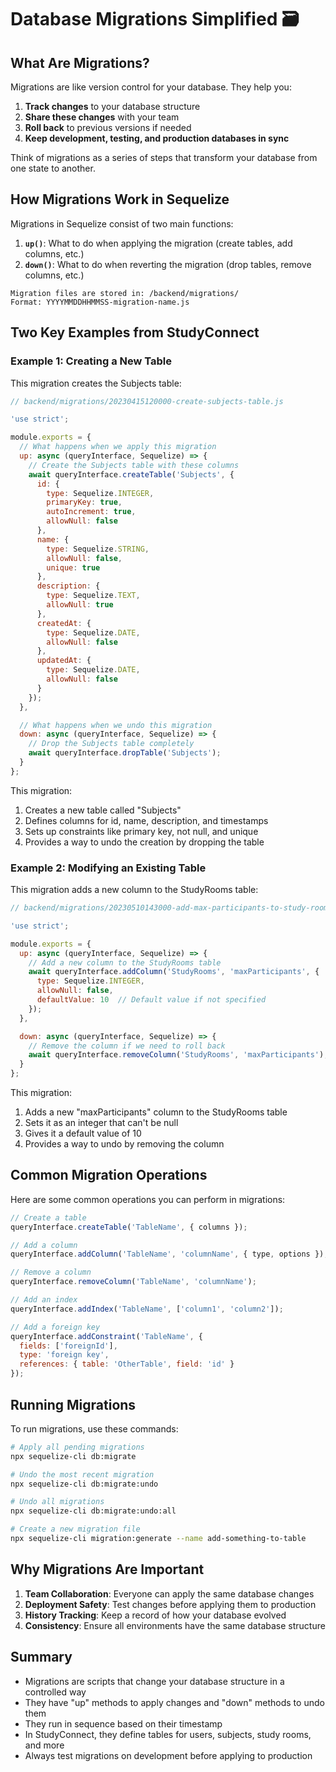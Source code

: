 # Database Migrations Simplified 🗃️

## What Are Migrations?

Migrations are like version control for your database. They help you:

1. **Track changes** to your database structure
2. **Share these changes** with your team
3. **Roll back** to previous versions if needed
4. **Keep development, testing, and production databases in sync**

Think of migrations as a series of steps that transform your database from one state to another.

## How Migrations Work in Sequelize

Migrations in Sequelize consist of two main functions:

1. **`up()`**: What to do when applying the migration (create tables, add columns, etc.)
2. **`down()`**: What to do when reverting the migration (drop tables, remove columns, etc.)

```
Migration files are stored in: /backend/migrations/
Format: YYYYMMDDHHMMSS-migration-name.js
```

## Two Key Examples from StudyConnect

### Example 1: Creating a New Table

This migration creates the Subjects table:

```javascript
// backend/migrations/20230415120000-create-subjects-table.js

'use strict';

module.exports = {
  // What happens when we apply this migration
  up: async (queryInterface, Sequelize) => {
    // Create the Subjects table with these columns
    await queryInterface.createTable('Subjects', {
      id: {
        type: Sequelize.INTEGER,
        primaryKey: true,
        autoIncrement: true,
        allowNull: false
      },
      name: {
        type: Sequelize.STRING,
        allowNull: false,
        unique: true
      },
      description: {
        type: Sequelize.TEXT,
        allowNull: true
      },
      createdAt: {
        type: Sequelize.DATE,
        allowNull: false
      },
      updatedAt: {
        type: Sequelize.DATE,
        allowNull: false
      }
    });
  },

  // What happens when we undo this migration
  down: async (queryInterface, Sequelize) => {
    // Drop the Subjects table completely
    await queryInterface.dropTable('Subjects');
  }
};
```

This migration:
1. Creates a new table called "Subjects"
2. Defines columns for id, name, description, and timestamps
3. Sets up constraints like primary key, not null, and unique
4. Provides a way to undo the creation by dropping the table

### Example 2: Modifying an Existing Table

This migration adds a new column to the StudyRooms table:

```javascript
// backend/migrations/20230510143000-add-max-participants-to-study-rooms.js

'use strict';

module.exports = {
  up: async (queryInterface, Sequelize) => {
    // Add a new column to the StudyRooms table
    await queryInterface.addColumn('StudyRooms', 'maxParticipants', {
      type: Sequelize.INTEGER,
      allowNull: false,
      defaultValue: 10  // Default value if not specified
    });
  },

  down: async (queryInterface, Sequelize) => {
    // Remove the column if we need to roll back
    await queryInterface.removeColumn('StudyRooms', 'maxParticipants');
  }
};
```

This migration:
1. Adds a new "maxParticipants" column to the StudyRooms table
2. Sets it as an integer that can't be null
3. Gives it a default value of 10
4. Provides a way to undo by removing the column

## Common Migration Operations

Here are some common operations you can perform in migrations:

```javascript
// Create a table
queryInterface.createTable('TableName', { columns });

// Add a column
queryInterface.addColumn('TableName', 'columnName', { type, options });

// Remove a column
queryInterface.removeColumn('TableName', 'columnName');

// Add an index
queryInterface.addIndex('TableName', ['column1', 'column2']);

// Add a foreign key
queryInterface.addConstraint('TableName', {
  fields: ['foreignId'],
  type: 'foreign key',
  references: { table: 'OtherTable', field: 'id' }
});
```

## Running Migrations

To run migrations, use these commands:

```bash
# Apply all pending migrations
npx sequelize-cli db:migrate

# Undo the most recent migration
npx sequelize-cli db:migrate:undo

# Undo all migrations
npx sequelize-cli db:migrate:undo:all

# Create a new migration file
npx sequelize-cli migration:generate --name add-something-to-table
```

## Why Migrations Are Important

1. **Team Collaboration**: Everyone can apply the same database changes
2. **Deployment Safety**: Test changes before applying them to production
3. **History Tracking**: Keep a record of how your database evolved
4. **Consistency**: Ensure all environments have the same database structure

## Summary

- Migrations are scripts that change your database structure in a controlled way
- They have "up" methods to apply changes and "down" methods to undo them
- They run in sequence based on their timestamp
- In StudyConnect, they define tables for users, subjects, study rooms, and more
- Always test migrations on development before applying to production 